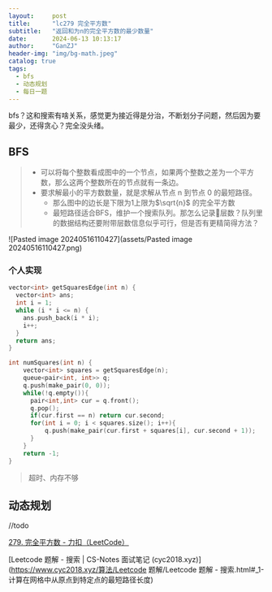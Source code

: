 ```yaml
---
layout:     post
title:      "lc279 完全平方数"
subtitle:   "返回和为n的完全平方数的最少数量"
date:       2024-06-13 10:13:17
author:     "GanZJ"
header-img: "img/bg-math.jpeg"
catalog: true
tags:
  - bfs
  - 动态规划
  - 每日一题
---
```




bfs？这和搜索有啥关系，感觉更为接近得是分治，不断划分子问题，然后因为要最少，还得贪心？完全没头绪。

## BFS 

> - 可以将每个整数看成图中的一个节点，如果两个整数之差为一个平方数，那么这两个整数所在的节点就有一条边。
>- 要求解最小的平方数数量，就是求解从节点 n 到节点 0 的最短路径。
>   - 那么图中的边长是下限为1上限为$\sqrt{n}$ 的完全平方数 
>   - 最短路径适合BFS，维护一个搜索队列。那怎么记录📝层数？队列里的数据结构还要附带层数信息似乎可行，但是否有更精简得方法？

![Pasted image 20240516110427](assets/Pasted image 20240516110427.png)

### 个人实现

```cpp
vector<int> getSquaresEdge(int n) {
  vector<int> ans;
  int i = 1;
  while (i * i <= n) {
    ans.push_back(i * i);
    i++;
  }
  return ans;
}

int numSquares(int n) { 
    vector<int> squares = getSquaresEdge(n);
    queue<pair<int, int>> q; 
    q.push(make_pair(0, 0)); 
    while(!q.empty()){
      pair<int,int> cur = q.front();
      q.pop();
      if(cur.first == n) return cur.second;
      for(int i = 0; i < squares.size(); i++){
          q.push(make_pair(cur.first + squares[i], cur.second + 1));
      }
    }
    return -1;
}
```

> 超时、内存不够

## 动态规划

//todo



[279. 完全平方数 - 力扣（LeetCode）](https://leetcode.cn/problems/perfect-squares/description/)

[Leetcode 题解 - 搜索 | CS-Notes 面试笔记 (cyc2018.xyz)](https://www.cyc2018.xyz/算法/Leetcode 题解/Leetcode 题解 - 搜索.html#_1-计算在网格中从原点到特定点的最短路径长度)

